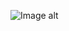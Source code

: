 ![Image alt](https://github.com/tkachuk09/DevOps_online_Kyiv_2020Q42021Q1/master/m2/task2.2/images//1.jpg)
